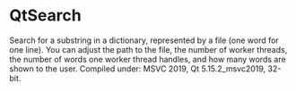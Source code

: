 # QtSearch
Search for a substring in a dictionary, represented by a file (one word for one line).
You can adjust the path to the file, the number of worker threads, the number of words one worker thread handles, and how many words are shown to the user.
Compiled under: MSVC 2019, Qt 5.15.2_msvc2019, 32-bit.
